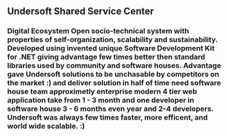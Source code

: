 ## Undersoft Shared Service Center 
### Digital Ecosystem Open socio-technical system with properties of self-organization, scalability and sustainability. Developed using invented unique Software Development Kit for .NET giving advantage few times better then standard libraries used by community and software houses. Advantage gave Undersoft solutions to be unchasable by competitors on the market :) and deliver solution in half of time need software house team approximetly enterprise modern 4 tier web application take from 1 - 3 month and one developer in software house 3 - 6 months even year and 2-4 developers. Undersoft was always few times faster, more efficent, and world wide scalable. :) 
